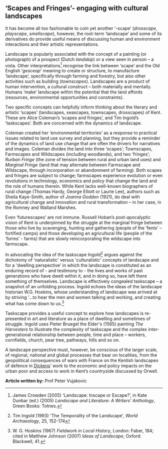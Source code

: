 ## ‘Scapes and Fringes’- engaging with cultural landscapes

It has become all too fashionable to coin yet another ‘-scape’ (_drosscape_, _playscape_, _smellscape_), however, the root-term ‘landscape’ and some of its derivatives do provide useful means of discussing human and environment interactions and their artistic representations. 

Landscape is popularly associated with the concept of a painting (or photograph) of a prospect (Dutch _landskip_) or a view seen in person – a vista. Other interpretations[^ref1]  recognise the link between ‘scape’ and the Old English ‘_gesceap_’ meaning to create or structure, to manufacture ‘landscape’, specifically through farming and forestry, but also other activities such as building (_townscapes_). Landscapes are a product of human intervention, a cultural construct – both materially and mentally. Humans ‘make’ landscape within the potential that the land affords (resources, environmental opportunities and constraints).

Two specific concepts can helpfully inform thinking about the literary and artistic ‘scapes’ (landscapes, seascapes, townscapes, drosscapes) of Kent. These are Alice Coleman’s ‘scapes and fringes’, and Tim Ingold’s ‘taskscapes’. Both are concerned with the dynamics of landscape.

Coleman created her ‘environmental territories’ as a response to practical issues related to land use survey and planning, but they provide a reminder of the dynamics of land use change that are often the drivers for narratives and images. Coleman divides the land into three ‘scapes’; Townscapes, Farmscapes and Wildscapes (including woodlands), and two ‘fringes’; _Rurban Fringe_ (the zone of tension between rural and urban land uses) and _Marginal Fringe_ (land that may alternate between Farmscape and Wildscape, through incorporation or abandonment of farming). Both scapes and fringes are subject to change; farmscapes experience evolution or even revolutions in technology, economics and policy that change the land and the role of humans therein. While Kent lacks well-known biographers of rural change (Thomas Hardy, George Elliott or Laurie Lee), authors such as Sheila Kaye-Smith, author of _Joanna Godden_ (1921), do deal with agricultural change and innovation and rural transformation – in her case, in the Romney and Walland Marshes.

Even ‘futurescapes’ are not immune. Russell Hoban’s post-apocalyptic vision of Kent is underpinned by the struggle at the marginal fringe between those who live by scavenging, hunting and gathering (people of the ‘fents’ – fortified camps) and those developing an agricultural life (people of the ‘forms’ - farms) that are slowly reincorporating the wildscape into farmscape.

In advocating the idea of the taskscape Ingold[^ref2] argues against the dichotomy of 'naturalistic' versus 'culturalistic' concepts of landscape and for a 'dwelling perspective' in which the landscape is constituted as an enduring record of - and testimony to - the lives and works of past generations who have dwelt within it, and in doing so, have left there something of themselves. Landscape is effectively congealed taskscape – a snapshot of an unfolding process. Ingold echoes the ideas of the landscape historian W.G. Hoskins, whose understanding of landscape was arrived at by striving '…to hear the men and women talking and working, and creating what has come down to us.[^ref3] 

Taskscape provides a useful concept to explore how landscapes is re-presented in art and literature as a place of dwelling and sometimes of struggle. Ingold uses Pieter Bruegel the Elder's (1565) painting _The Harvesters_ to illustrate the complexity of taskscape and the complex inter-generational relationship between people, time and place – workers, cornfields, church, pear tree, pathways, hills and so on.

A landscape perspective must, however, be conscious of the larger scale, of regional, national and global processes that bear on localities, from the geopolitical consequences of wars with France on the Kentish landscapes of defence in [Dickens]( /dickens/dickens-biography)’ work to the economic and policy impacts on the urban poor and access to work in Kent’s countryside discussed by Orwell.

**Article written by:** Prof Peter Vujakovic

[^ref1]:  James Crowden (2005) ‘Landscape: Inscape or Escape?’, in Kate Dunbar (ed.) (2005) _Landscape and Literature: A Writers’ Anthology_, Green Books: Totnes.
[^ref2]:  Tim Ingold (1993) 'The Temporality of the Landscape', _World Archaeology_, 25, 152-174
[^ref3]:  W. G. Hoskins (1967) _Fieldwork in Local History_, London: Faber, 184; cited in Matthew Johnson (2007) _Ideas of Landscape_, Oxford: Blackwell, 41.

